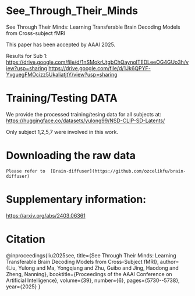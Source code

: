 # See_Through_Their_Minds
See Through Their Minds: Learning Transferable Brain Decoding Models from Cross-subject fMRI

This paper has been accepted by AAAI 2025.  

Results for Sub 1:
  https://drive.google.com/file/d/1nSMokrUtgbChQaynolTEDLeeOG4GUo3h/view?usp=sharing
  https://drive.google.com/file/d/1Jk6QPYF-YvguegFMOcizz5UkaliatjtY/view?usp=sharing

# Training/Testing DATA
  We provide the processed training/tesing data for all subjects at:
    https://huggingface.co/datasets/yulong99/NSD-CLIP-SD-Latents/
  
  
  Only subject 1,2,5,7  were involved in this work.


  # Downloading the raw data
  
    Please refer to  [Brain-diffuser](https://github.com/ozcelikfu/brain-diffuser)
    


# Supplementary information:
https://arxiv.org/abs/2403.06361
# Citation
@inproceedings{liu2025see,
  title={See Through Their Minds: Learning Transferable Brain Decoding Models from Cross-Subject fMRI},
  author={Liu, Yulong and Ma, Yongqiang and Zhu, Guibo and Jing, Haodong and Zheng, Nanning},
  booktitle={Proceedings of the AAAI Conference on Artificial Intelligence},
  volume={39},
  number={6},
  pages={5730--5738},
  year={2025}
}

